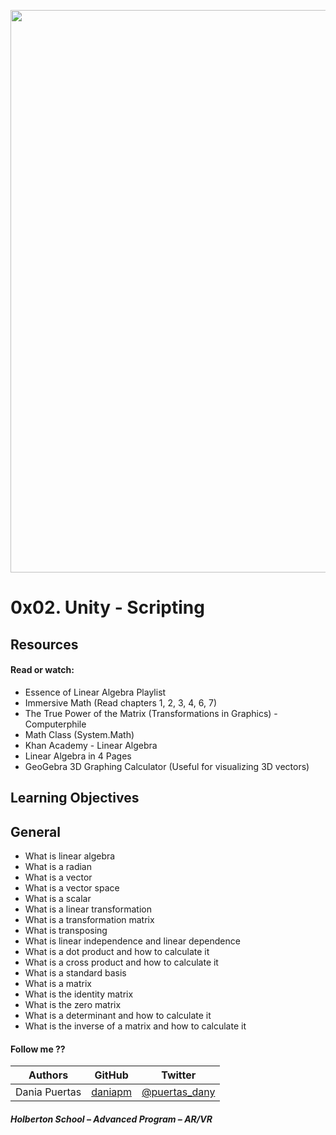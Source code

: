 <a href= "url"><img src="https://d32ogoqmya1dw8.cloudfront.net/images/introgeo/justintime/examples/logo.gif" width="900px"></a>

# 0x02. Unity - Scripting

## Resources
#### Read or watch:

* Essence of Linear Algebra Playlist
* Immersive Math (Read chapters 1, 2, 3, 4, 6, 7)
* The True Power of the Matrix (Transformations in Graphics) - Computerphile
* Math Class (System.Math)
* Khan Academy - Linear Algebra
* Linear Algebra in 4 Pages
* GeoGebra 3D Graphing Calculator (Useful for visualizing 3D vectors)

## Learning Objectives

## General
* What is linear algebra
* What is a radian
* What is a vector
* What is a vector space
* What is a scalar
* What is a linear transformation
* What is a transformation matrix
* What is transposing
* What is linear independence and linear dependence
* What is a dot product and how to calculate it
* What is a cross product and how to calculate it
* What is a standard basis
* What is a matrix
* What is the identity matrix
* What is the zero matrix
* What is a determinant and how to calculate it
* What is the inverse of a matrix and how to calculate it


#### Follow me ??

| Authors | GitHub | Twitter |
| :---: | :---: | :---: |
| Dania Puertas | [daniapm](https://github.com/daniapm) | [@puertas_dany](https://twitter.com/puertas_dany?t=rOYOt1OdRwMaYQoUQJ32eg&s=08) |

##### Holberton School – Advanced Program – AR/VR
